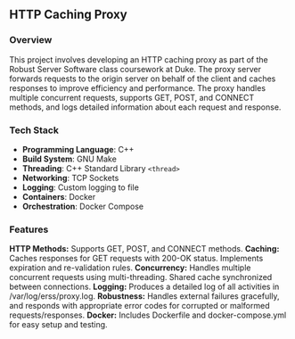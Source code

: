 ## HTTP Caching Proxy

### Overview

This project involves developing an HTTP caching proxy as part of the Robust Server Software class coursework at Duke. The proxy server forwards requests to the origin server on behalf of the client and caches responses to improve efficiency and performance. The proxy handles multiple concurrent requests, supports GET, POST, and CONNECT methods, and logs detailed information about each request and response.

### Tech Stack

- **Programming Language**: C++
- **Build System**: GNU Make
- **Threading**: C++ Standard Library `<thread>`
- **Networking**: TCP Sockets
- **Logging**: Custom logging to file
- **Containers**: Docker
- **Orchestration**: Docker Compose

### Features

**HTTP Methods:** Supports GET, POST, and CONNECT methods.
**Caching:** Caches responses for GET requests with 200-OK status. Implements expiration and re-validation rules.
**Concurrency:** Handles multiple concurrent requests using multi-threading. Shared cache synchronized between connections.
**Logging:** Produces a detailed log of all activities in /var/log/erss/proxy.log.
**Robustness:** Handles external failures gracefully, and responds with appropriate error codes for corrupted or malformed requests/responses.
**Docker:** Includes Dockerfile and docker-compose.yml for easy setup and testing.




